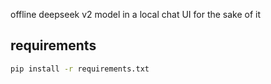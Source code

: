 offline deepseek v2 model in a local chat UI for the sake of it

## requirements

```bash
pip install -r requirements.txt
